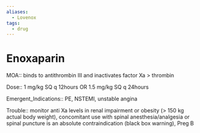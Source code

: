 ```yaml
---
aliases:
  - Lovenox
tags:
  - drug
---
```

# Enoxaparin  
  
MOA:: binds to antithrombin III and inactivates factor Xa > thrombin  
  
Dose:: 1 mg/kg SQ q 12hours OR 1.5 mg/kg SQ q 24hours  
  
Emergent_Indications:: PE, NSTEMI, unstable angina  
  
Trouble:: monitor anti Xa levels in renal impairment or obesity (> 150 kg actual body weight), concomitant use with spinal anesthesia/analgesia or spinal puncture is an absolute contraindication (black box warning), Preg B